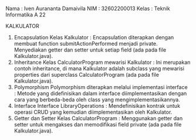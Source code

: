 Nama  : Iven Aurananta Damaivila
NIM   : 32602200013
Kelas : Teknik Informatika A 22

KALKULATOR

1. Encapsulation
Kelas Kalkulator :
Encapsulation diterapkan dengan membuat function submitActionPerformed menjadi private.
Menyediakan getter dan setter untuk setiap field (ada pada file Kalkulator.java).
2. Inheritance
Kelas CalculatorProgram mewarisi Kalkulator :
Ini merupakan contoh inheritance, di mana Kalkulator adalah subclass yang mewarisi properties dari superclass CalculatorProgram (ada pada file Kalkulator.java).
3. Polymorphism
Polymorphism diterapkan melalui implementasi interface :
Metode yang didefinisikan dalam interface diimplementasikan dengan cara yang berbeda-beda oleh class yang mengimplementasikannya.
4. Interface
Interface LibraryOperations :
Mendefinisikan kontrak untuk operasi CRUD yang kemudian diimplementasikan oleh Kalkulator.
5. Getter dan Setter
Kelas CalculatorProgram :
Menggunakan getter dan setter untuk mengakses dan memodifikasi field private (ada pada file Kalkulator.java).
